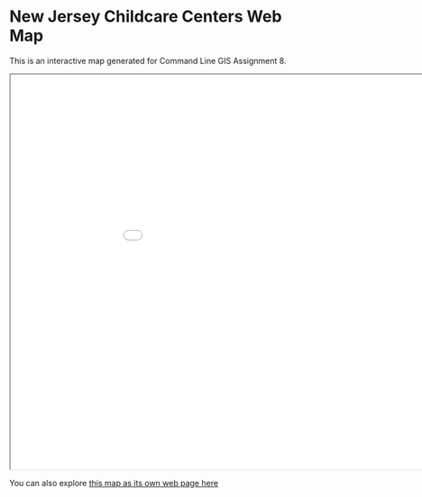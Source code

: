 # New Jersey Childcare Centers Web Map

This is an interactive map generated for Command Line GIS Assignment 8. 

<iframe src='nj_childcare_centers.html' width = '1000' height = '700' ></iframe>


You can also explore [this map as its own web page here](nj_childcare_centers.html)
